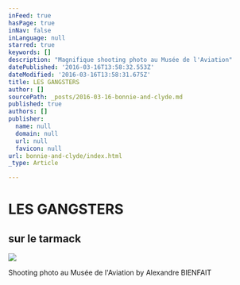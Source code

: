 ```yaml
---
inFeed: true
hasPage: true
inNav: false
inLanguage: null
starred: true
keywords: []
description: "Magnifique shooting photo au Musée de l'Aviation"
datePublished: '2016-03-16T13:58:32.553Z'
dateModified: '2016-03-16T13:58:31.675Z'
title: LES GANGSTERS
author: []
sourcePath: _posts/2016-03-16-bonnie-and-clyde.md
published: true
authors: []
publisher:
  name: null
  domain: null
  url: null
  favicon: null
url: bonnie-and-clyde/index.html
_type: Article

---
```

# LES GANGSTERS

## sur le tarmack
![](https://s3-us-west-2.amazonaws.com/the-grid-img/p/5c5422617298524392cfd6ad323066d056a433e6.jpg)

Shooting photo au Musée de l'Aviation by Alexandre BIENFAIT